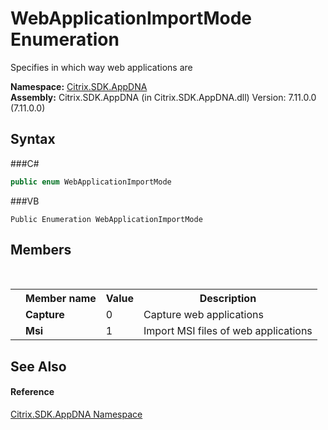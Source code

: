 # WebApplicationImportMode Enumeration
 

Specifies in which way web applications are

**Namespace:**&nbsp;<a href="N_Citrix_SDK_AppDNA">Citrix.SDK.AppDNA</a><br />**Assembly:**&nbsp;Citrix.SDK.AppDNA (in Citrix.SDK.AppDNA.dll) Version: 7.11.0.0 (7.11.0.0)

## Syntax

###C#
```csharp
public enum WebApplicationImportMode
```

###VB
```vbnet
Public Enumeration WebApplicationImportMode
```


## Members
&nbsp;<table><tr><th></th><th>Member name</th><th>Value</th><th>Description</th></tr><tr><td /><td target="F:Citrix.SDK.AppDNA.WebApplicationImportMode.Capture">**Capture**</td><td>0</td><td>Capture web applications</td></tr><tr><td /><td target="F:Citrix.SDK.AppDNA.WebApplicationImportMode.Msi">**Msi**</td><td>1</td><td>Import MSI files of web applications</td></tr></table>

## See Also


#### Reference
<a href="N_Citrix_SDK_AppDNA">Citrix.SDK.AppDNA Namespace</a><br />
